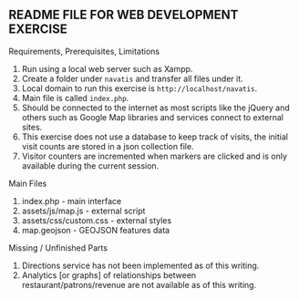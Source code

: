 README FILE FOR WEB DEVELOPMENT EXERCISE
----------------------------------------

Requirements, Prerequisites, Limitations
1. Run using a local web server such as Xampp.
2. Create a folder under `navatis` and transfer all files under it.
3. Local domain to run this exercise is `http://localhost/navatis`.
4. Main file is called `index.php`.
5. Should be connected to the internet as most scripts like the jQuery and others such as Google Map libraries and services connect to external sites.
6. This exercise does not use a database to keep track of visits, the initial visit counts are stored in a json collection file.
7. Visitor counters are incremented when markers are clicked and is only available during the current session.

Main Files
1. index.php 			 - main interface
2. assets/js/map.js		 - external script
3. assets/css/custom.css - external styles
4. map.geojson			 - GEOJSON features data

Missing / Unfinished Parts
1. Directions service has not been implemented as of this writing.
2. Analytics [or graphs] of relationships between restaurant/patrons/revenue are not available as of this writing.
